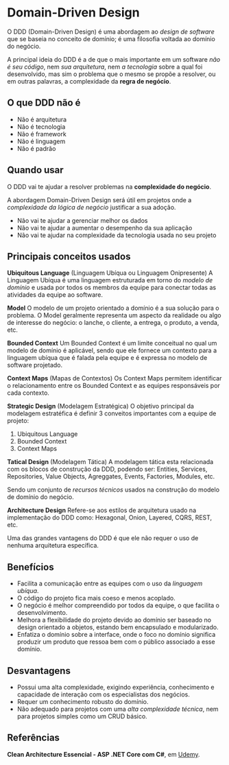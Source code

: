 # Domain-Driven Design
O DDD (Domain-Driven Design) é uma abordagem ao *design de software* que se baseia no conceito de domínio; é uma filosofia voltada ao domínio do negócio.

A principal ideia do DDD é a de que o mais importante em um software *não é seu código*, nem *sua arquitetura*, nem *a tecnologia* sobre a qual foi desenvolvido, mas sim o problema que o mesmo se propõe a resolver, ou em outras palavras, a complexidade da **regra de negócio**.

## O que DDD não é
- Não é arquitetura
- Não é tecnologia
- Não é framework
- Não é linguagem 
- Não é padrão

## Quando usar
O DDD vai te ajudar a resolver problemas na **complexidade do negócio**.

A abordagem Domain-Driven Design será útil em projetos onde a *complexidade da lógica de negócio* justificar a sua adoção.

- Não vai te ajudar a gerenciar melhor os dados
- Não vai te ajudar a aumentar o desempenho da sua aplicação
- Não vai te ajudar na complexidade da tecnologia usada no seu projeto

## Principais conceitos usados

**Ubiquitous Language** (Linguagem Ubíqua ou Linguagem Onipresente)
A Linguagem Ubíqua é uma linguagem estruturada em torno do *modelo de domínio* e usada por todos os membros da equipe para conectar todas as atividades da equipe ao software.

**Model**
O modelo de um projeto orientado a domínio é a sua solução para o problema. O Model geralmente representa um aspecto da realidade ou algo de interesse do negócio: o lanche, o cliente, a entrega, o produto, a venda, etc.

**Bounded Context**
Um Bounded Context é um limite conceitual no qual um modelo de domínio é aplicável, sendo que ele fornece um contexto para a linguagem ubíqua que é falada pela equipe e é expressa no modelo de software projetado.

**Context Maps** (Mapas de Contextos)
Os Context Maps permitem identificar o relacionamento entre os Bounded Context e as equipes responsáveis por cada contexto.

**Strategic Design** (Modelagem Estratégica)
O objetivo principal da modelagem estratéfica é definir 3 conveitos importantes com a equipe de projeto:
1) Ubiquitous Language
2) Bounded Context
3) Context Maps

**Tatical Design** (Modelagem Tática)
A modelagem tática esta relacionada com os blocos de construção da DDD, podendo ser: Entities, Services, Repositories, Value Objects, Agreggates, Events, Factories, Modules, etc.

Sendo um conjunto de *recursos técnicos* usados na construção do modelo de domínio do negócio.

**Architecture Design**
Refere-se aos estilos de arquitetura usado na implementação do DDD como: Hexagonal, Onion, Layered, CQRS, REST, etc.

Uma das grandes vantagens do DDD é que ele não requer o uso de nenhuma arquitetura específica.

## Benefícios
- Facilita a comunicação entre as equipes com o uso da *linguagem ubíqua*.
- O código do projeto fica mais coeso e menos acoplado.
- O negócio é melhor compreendido por todos da equipe, o que facilita o desenvolvimento.
- Melhora a flexibilidade do projeto devido ao domínio ser baseado no design orientado a objetos, estando bem encapsulado e modularizado.
- Enfatiza o domínio sobre a interface, onde o foco no domínio significa produzir um produto que ressoa bem com o público associado a esse domínio.

## Desvantagens
- Possui uma alta complexidade, exigindo experiência, conhecimento e capacidade de interação com os especialistas dos negócios.
- Requer um conhecimento robusto do domínio.
- Não adequado para projetos com uma *alta complexidade técnica*, nem para projetos simples como um CRUD básico.

## Referências

**Clean Architecture Essencial - ASP .NET Core com C#**, em [Udemy](https://www.udemy.com/course/clean-architecture-essencial-asp-net-core-com-c/).